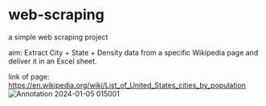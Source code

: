 # web-scraping
a simple web scraping project 

aim: Extract City + State + Density data from a specific Wikipedia page and deliver it in an Excel sheet.

link of page: https://en.wikipedia.org/wiki/List_of_United_States_cities_by_population
![Annotation 2024-01-05 015001](https://github.com/MoemenMamdouh99/web-scraping/assets/109303588/2502cfd0-868e-4010-883f-162a8034a3f0)

